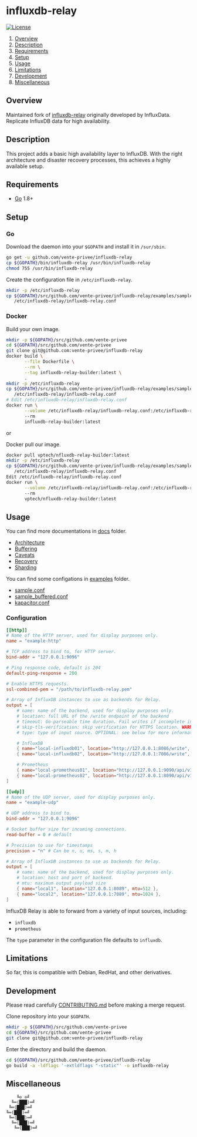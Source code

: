 # influxdb-relay

[![License][license-img]][license-href]

1. [Overview](#overview)
2. [Description](#description)
3. [Requirements](#requirements)
4. [Setup](#setup)
5. [Usage](#usage)
6. [Limitations](#limitations)
7. [Development](#development)
8. [Miscellaneous](#miscellaneous)

## Overview

Maintained  fork  of  [influxdb-relay][overview-href] originally  developed  by
InfluxData. Replicate InfluxDB data for high availability.

## Description

This project adds a basic high availability layer to InfluxDB. With the right
architecture and disaster recovery processes, this achieves a highly available
setup.

## Requirements

- [Go](https://golang.org/doc/install) 1.8+

## Setup

### Go

Download the daemon into your `$GOPATH` and install it in `/sur/sbin`.

```sh
go get -u github.com/vente-privee/influxdb-relay
cp ${GOPATH}/bin/influxdb-relay /usr/bin/influxdb-relay
chmod 755 /usr/bin/influxdb-relay
```

Create the configuration file in `/etc/influxdb-relay`.

```sh
mkdir -p /etc/influxdb-relay
cp ${GOPATH}/src/github.com/vente-privee/influxdb-relay/examples/sample.conf \
   /etc/influxdb-relay/influxdb-relay.conf
```

### Docker

Build your own image.

```sh
mkdir -p ${GOPATH}/src/github.com/vente-privee
cd ${GOPATH}/src/github.com/vente-privee
git clone git@github.com:vente-privee/influxdb-relay
docker build \
       --file Dockerfile \
       --rm \
       --tag influxdb-relay-builder:latest \
       .
mkdir -p /etc/influxdb-relay
cp ${GOPATH}/src/github.com/vente-privee/influxdb-relay/examples/sample.conf \
   /etc/influxdb-relay/influxdb-relay.conf
# Edit /etc/influxdb-relay/influxdb-relay.conf
docker run \
       --volume /etc/influxdb-relay/influxdb-relay.conf:/etc/influxdb-relay/influxdb-relay.conf
       --rm
       influxdb-relay-builder:latest
```

or

Docker pull our image.

```sh
docker pull vptech/nfluxdb-relay-builder:latest
mkdir -p /etc/influxdb-relay
cp ${GOPATH}/src/github.com/vente-privee/influxdb-relay/examples/sample.conf \
   /etc/influxdb-relay/influxdb-relay.conf
Edit /etc/influxdb-relay/influxdb-relay.conf
docker run \
       --volume /etc/influxdb-relay/influxdb-relay.conf:/etc/influxdb-relay/influxdb-relay.conf
       --rm
       vptech/nfluxdb-relay-builder:latest
```

## Usage

You can find more documentations in [docs](docs) folder.

* [Architecture](architecture.md)
* [Buffering](buffering.md)
* [Caveats](caveats.md)
* [Recovery](recovery.md)
* [Sharding](sharding.md)

You can find some configations in [examples](examples) folder.

* [sample.conf](sample.conf)
* [sample_buffered.conf](sample_buffered.conf)
* [kapacitor.conf](kapacitor.conf)

### Configuration

```toml
[[http]]
# Name of the HTTP server, used for display purposes only.
name = "example-http"

# TCP address to bind to, for HTTP server.
bind-addr = "127.0.0.1:9096"

# Ping response code, default is 204
default-ping-response = 200

# Enable HTTPS requests.
ssl-combined-pem = "/path/to/influxdb-relay.pem"

# Array of InfluxDB instances to use as backends for Relay.
output = [
    # name: name of the backend, used for display purposes only.
    # location: full URL of the /write endpoint of the backend
    # timeout: Go-parseable time duration. Fail writes if incomplete in this time.
    # skip-tls-verification: skip verification for HTTPS location. WARNING: it's insecure. Don't use in production.
    # type: type of input source. OPTIONAL: see below for more information.

    # InfluxDB
    { name="local-influxdb01", location="http://127.0.0.1:8086/write", timeout="10s", type="influxdb" },
    { name="local-influxdb02", location="http://127.0.0.1:7086/write", timeout="10s", type="influxdb" },

    # Prometheus
    { name="local-prometheus01", location="http://127.0.0.1:9090/api/v1/prom/write", timeout="10s", type="prometheus" },
    { name="local-prometheus02", location="http://127.0.0.1:8090/api/v1/prom/write", timeout="10s", type="prometheus" },
]

[[udp]]
# Name of the UDP server, used for display purposes only.
name = "example-udp"

# UDP address to bind to.
bind-addr = "127.0.0.1:9096"

# Socket buffer size for incoming connections.
read-buffer = 0 # default

# Precision to use for timestamps
precision = "n" # Can be n, u, ms, s, m, h

# Array of InfluxDB instances to use as backends for Relay.
output = [
    # name: name of the backend, used for display purposes only.
    # location: host and port of backend.
    # mtu: maximum output payload size
    { name="local1", location="127.0.0.1:8089", mtu=512 },
    { name="local2", location="127.0.0.1:7089", mtu=1024 },
]
```

InfluxDB Relay is able to forward from a variety of input sources, including:

* `influxdb`
* `prometheus`

The `type` parameter in the configuration file defaults to `influxdb`.

## Limitations

So far, this is compatible with Debian, RedHat, and other derivatives.

## Development

Please read carefully [CONTRIBUTING.md][contribute-href]  before making a merge
request.

Clone repository into your `$GOPATH`.

```sh
mkdir -p ${GOPATH}/src/github.com/vente-privee
cd ${GOPATH}/src/github.com/vente-privee
git clone git@github.com:vente-privee/influxdb-relay
```

Enter the directory and build the daemon.

```sh
cd ${GOPATH}/src/github.com/vente-privee/influxdb-relay
go build -a -ldflags '-extldflags "-static"' -o influxdb-relay
```

## Miscellaneous

```
    ╚⊙ ⊙╝
  ╚═(███)═╝
 ╚═(███)═╝
╚═(███)═╝
 ╚═(███)═╝
  ╚═(███)═╝
   ╚═(███)═╝
```

[license-img]: https://img.shields.io/badge/license-MIT-blue.svg
[license-href]: LICENSE
[overview-href]: https://github.com/influxdata/influxdb-relay
[contribute-href]: CONTRIBUTING.md
